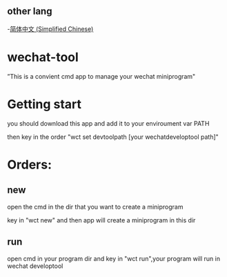 other lang
----------
-[简体中文 (Simplified Chinese)](README-zh.md)

# wechat-tool
”This is a convient cmd app to manage your wechat miniprogram"

Getting start
=============
you should download this app and add it to your enviroument var PATH

then key in the order "wct set devtoolpath [your wechatdeveloptool path]"

Orders:
=======
new
---
open the cmd in the dir that you want to create a miniprogram

key in "wct new" and then app will create a miniprogram in this dir

run
---
open cmd in your program dir and key in "wct run",your program will 
run in wechat developtool 


